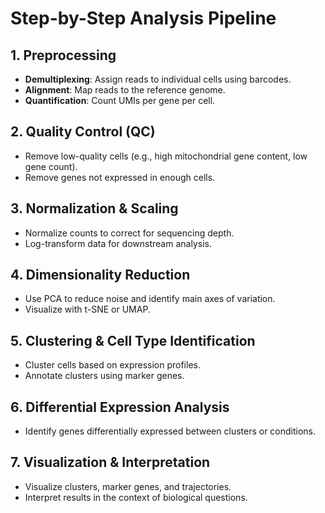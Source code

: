 # Step-by-Step Analysis Pipeline

## 1. Preprocessing
- **Demultiplexing**: Assign reads to individual cells using barcodes.
- **Alignment**: Map reads to the reference genome.
- **Quantification**: Count UMIs per gene per cell.

## 2. Quality Control (QC)
- Remove low-quality cells (e.g., high mitochondrial gene content, low gene count).
- Remove genes not expressed in enough cells.

## 3. Normalization & Scaling
- Normalize counts to correct for sequencing depth.
- Log-transform data for downstream analysis.

## 4. Dimensionality Reduction
- Use PCA to reduce noise and identify main axes of variation.
- Visualize with t-SNE or UMAP.

## 5. Clustering & Cell Type Identification
- Cluster cells based on expression profiles.
- Annotate clusters using marker genes.

## 6. Differential Expression Analysis
- Identify genes differentially expressed between clusters or conditions.

## 7. Visualization & Interpretation
- Visualize clusters, marker genes, and trajectories.
- Interpret results in the context of biological questions.
